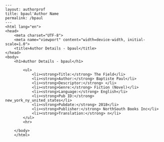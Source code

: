 
    ---
    layout: authorprof
    title: bpaul'Author Name 
    permalink: /bpaul
    ---
    <html lang="en">
    <head>
        <meta charset="UTF-8">
        <meta name="viewport" content="width=device-width, initial-scale=1.0">
        <title>Author Details - bpaul</title>
    </head>
    <body>
        <h1>Author Details - bpaul</h1>
        
            <ul>
                <li><strong>Title:</strong> The Field</li>
                <li><strong>Author:</strong> Baptiste Paul</li>
                <li><strong>Descriptor:</strong> </li>
                <li><strong>Genre:</strong> Fiction (Novel)</li>
                <li><strong>Language:</strong> English</li>
                <li><strong>Pub ID:</strong> new_york_ny_united_states</li>
                <li><strong>Pubdate:</strong> 2018</li>
                <li><strong>Publisher:</strong> NorthSouth Books Inc</li>
                <li><strong>Translation:</strong> n</li>
            </ul>
            <hr>
            
        </body>
        </html>
        